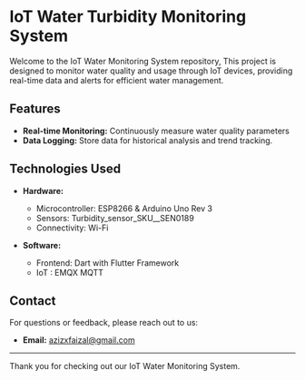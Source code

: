 # IoT Water Turbidity Monitoring System

Welcome to the IoT Water Monitoring System repository, This project is designed to monitor water quality and usage through IoT devices, providing real-time data and alerts for efficient water management.

## Features

- **Real-time Monitoring:** Continuously measure water quality parameters
- **Data Logging:** Store data for historical analysis and trend tracking.


## Technologies Used

- **Hardware:**
  - Microcontroller: ESP8266 & Arduino Uno Rev 3
  - Sensors: Turbidity_sensor_SKU__SEN0189
  - Connectivity: Wi-Fi

- **Software:**
  - Frontend: Dart with Flutter Framework
  - IoT : EMQX MQTT

## Contact

For questions or feedback, please reach out to us:

- **Email:** azizxfaizal@gmail.com

---

Thank you for checking out our IoT Water Monitoring System.

